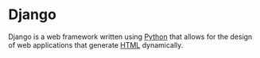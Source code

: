 # Django

Django is a web framework written using [Python](/wiki/Python) that allows for the design of web applications that 
generate [HTML](/wiki/HTML) dynamically.